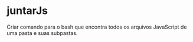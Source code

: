 # juntarJs
Criar comando para o bash que encontra todos os arquivos JavaScript de uma pasta e suas subpastas.
